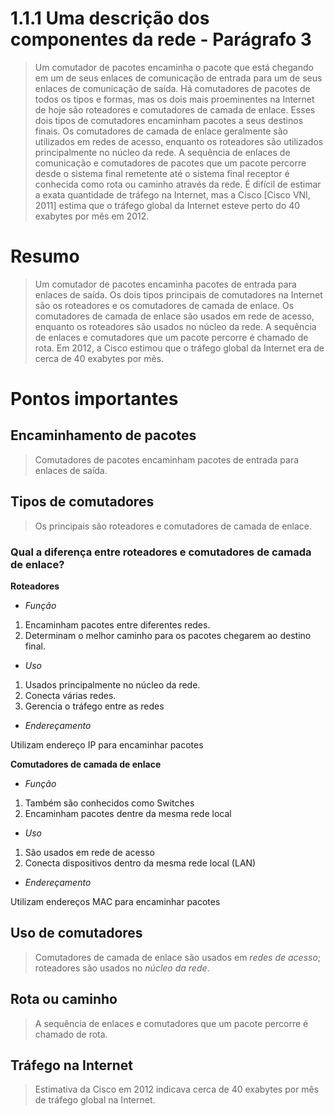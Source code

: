 # 1.1.1 Uma descrição dos componentes da rede - Parágrafo 3

> Um comutador de pacotes encaminha o pacote que está chegando em um de seus enlaces de comunicação de entrada para um de seus enlaces de comunicação de saída. Há comutadores de pacotes de todos os tipos e formas, mas os dois mais proeminentes na Internet de hoje são roteadores e comutadores de camada de enlace. Esses dois tipos de comutadores encaminham pacotes a seus destinos finais. Os comutadores de camada de enlace geralmente são utilizados em redes de acesso, enquanto os roteadores são utilizados principalmente no núcleo da rede. A sequência de enlaces de comunicação e comutadores de pacotes que um pacote percorre desde o sistema final remetente até o sistema final receptor é conhecida como rota ou caminho através da rede. É difícil de estimar a exata quantidade de tráfego na Internet, mas a Cisco [Cisco VNI, 2011] estima que o tráfego global da Internet esteve perto do 40 exabytes por mês em 2012.

# Resumo

> Um comutador de pacotes encaminha pacotes de entrada para enlaces de saída. Os dois tipos principais de comutadores na Internet são os roteadores e os comutadores de camada de enlace. Os comutadores de camada de enlace são usados em rede de acesso,  enquanto os roteadores são usados no núcleo da rede. A sequência de enlaces e comutadores que um pacote percorre é chamado de rota. Em 2012, a Cisco estimou que o tráfego global da Internet era de cerca de 40 exabytes por mês.

# Pontos importantes

## Encaminhamento de pacotes

> Comutadores de pacotes encaminham pacotes de entrada para enlaces de saída.

## Tipos de comutadores

> Os principais são roteadores e comutadores de camada de enlace.

 ### Qual a diferença entre roteadores e comutadores de camada de enlace?

**Roteadores**

- *Função*
  
1. Encaminham pacotes entre diferentes redes.
2. Determinam o melhor caminho para os pacotes chegarem ao destino final.

- *Uso*

1. Usados principalmente no núcleo da rede.
2. Conecta várias redes.
3. Gerencia o tráfego entre as redes

- *Endereçamento*

Utilizam endereço IP para encaminhar pacotes

**Comutadores de camada de enlace**

- *Função*
  
1. Também são conhecidos como Switches
2. Encaminham pacotes dentre da mesma rede local

- *Uso*
  
1. São usados em rede de acesso
2. Conecta dispositivos dentro da mesma rede local (LAN)

- *Endereçamento*

Utilizam endereços MAC para encaminhar pacotes

## Uso de comutadores

> Comutadores de camada de enlace são usados em *redes de acesso*; roteadores são usados no *núcleo da rede*.

## Rota ou caminho

> A sequência de enlaces e comutadores que um pacote percorre é chamado de rota.

## Tráfego na Internet

> Estimativa da Cisco em 2012 indicava cerca de 40 exabytes por mês de tráfego global na Internet.